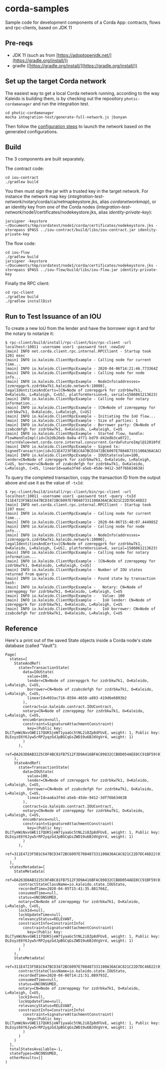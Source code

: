 # corda-samples
Sample code for development components of a Corda App: contracts, flows and rpc-clients, based on JDK 11

## Pre-reqs
- JDK 11 (such as from [https://adoptopenjdk.net/](https://gradle.org/install/))
- gradle ([https://gradle.org/install/](https://gradle.org/install/))

## Set up the target Corda network
The easiest way to get a local Corda network running, according to the way Kaleido is building them, is by checking out the repository `photic-cordamanager` and run the integration test.
```
cd photic-cordamanager
mocha integration-test/generate-full-network.js |bunyan
```

Then follow the [configuration steps](https://github.com/kaleido-io/photic-cordamanager/blob/master/integration-test/generate-full-network.js#L13) to launch the network based on the generated configurations.

## Build
The 3 components are built separately.

The contract code:
```
cd iou-contract
./gradlew build
```

You then must sign the jar with a trusted key in the target network. For instance the network map key (_integtration-test-network_/notary/corda/ca/netmapkeystore.jks, alias _cordanetworkmap_), or an identity key from one of the Corda nodes (_integration-test-network_/node1/certificates/nodekeystore.jks, alias _identity-private-key_):
```
jarsigner -keystore ~/Documents/tmp/cordatest/node1/corda/certificates/nodekeystore.jks -storepass $PASS ../iou-contract/build/libs/iou-contract.jar identity-private-key
```
The flow code:
```
cd iou-flow
./gradlew build
jarsigner -keystore ~/Documents/tmp/cordatest/node1/corda/certificates/nodekeystore.jks -storepass $PASS ../iou-flow/build/libs/iou-flow.jar identity-private-key
```

Finally the RPC client:
```
cd rpc-client
./gradlew build
./gradlew installDist
```

## Run to Test Issuance of an IOU
To create a new IoU from the lender and have the borrower sign it and for the notary to notarize it:
```
$ rpc-client/build/install/rpc-client/bin/rpc-client -url localhost:10011 -username user1 -password test -newIoU
[main] INFO net.corda.client.rpc.internal.RPCClient - Startup took 1201 msec
[main] INFO io.kaleido.ClientRpcExample - Calling node for current time...
[main] INFO io.kaleido.ClientRpcExample - 2020-04-06T14:21:46.773364Z
[main] INFO io.kaleido.ClientRpcExample - Calling node for node info...
[main] INFO io.kaleido.ClientRpcExample - NodeInfo(addresses=[zzmrepgprk.zzdrbkw7k1.kaleido.network:10000], legalIdentitiesAndCerts=[CN=Node of zzmrepgprk for zzdrbkw7k1, O=Kaleido, L=Raleigh, C=US], platformVersion=6, serial=1586061213623)
[main] INFO io.kaleido.ClientRpcExample - Calling node for notary information...
[main] INFO io.kaleido.ClientRpcExample - [CN=Node of zzmreppmqy for zzdrbkw7k1, O=Kaleido, L=Raleigh, C=US]
[main] INFO io.kaleido.ClientRpcExample - Initiating the IoU flow...
[main] INFO io.kaleido.ClientRpcExample - Size of parties: 1
[main] INFO io.kaleido.ClientRpcExample - Borrower party: CN=Node of zzabcdefgh for zzdrbkw7k1, O=Kaleido, L=Raleigh, C=US
[main] INFO io.kaleido.ClientRpcExample - Started flow, handle: FlowHandleImpl(id=[b2db26eb-0a8a-4f71-bd79-d42e8b3ca072], returnValue=net.corda.core.internal.concurrent.CordaFutureImpl@12010fd1)
[main] INFO io.kaleido.ClientRpcExample - Signed tx: SignedTransaction(id=311E4723F5B1C647BCD3472BC6097E708487331100A36ACAC821C22D7DC46D22)
[main] INFO io.kaleido.ClientRpcExample - IOUState(value=100, lender=CN=Node of zzmrepgprk for zzdrbkw7k1, O=Kaleido, L=Raleigh, C=US, borrower=CN=Node of zzabcdefgh for zzdrbkw7k1, O=Kaleido, L=Raleigh, C=US, linearId=aa6a3f4d-a5eb-45de-9412-3df76b634638)
```

To query the completed transaction, copy the transaction ID from the output above and use it as the value of `-txId`:
```
$ rpc-client/build/install/rpc-client/bin/rpc-client -url localhost:10011 -username user1 -password test -query -txId 311E4723F5B1C647BCD3472BC6097E708487331100A36ACAC821C22D7DC46D22
[main] INFO net.corda.client.rpc.internal.RPCClient - Startup took 1197 msec
[main] INFO io.kaleido.ClientRpcExample - Calling node for current time...
[main] INFO io.kaleido.ClientRpcExample - 2020-04-06T15:48:07.444985Z
[main] INFO io.kaleido.ClientRpcExample - Calling node for node info...
[main] INFO io.kaleido.ClientRpcExample - NodeInfo(addresses=[zzmrepgprk.zzdrbkw7k1.kaleido.network:10000], legalIdentitiesAndCerts=[CN=Node of zzmrepgprk for zzdrbkw7k1, O=Kaleido, L=Raleigh, C=US], platformVersion=6, serial=1586061213623)
[main] INFO io.kaleido.ClientRpcExample - Calling node for notary information...
[main] INFO io.kaleido.ClientRpcExample - [CN=Node of zzmreppmqy for zzdrbkw7k1, O=Kaleido, L=Raleigh, C=US]
[main] INFO io.kaleido.ClientRpcExample - Number of IOU states returned from query: 3
[main] INFO io.kaleido.ClientRpcExample - Found state by transaction hash:
[main] INFO io.kaleido.ClientRpcExample -   Notary: CN=Node of zzmreppmqy for zzdrbkw7k1, O=Kaleido, L=Raleigh, C=US
[main] INFO io.kaleido.ClientRpcExample -   Value: 100
[main] INFO io.kaleido.ClientRpcExample -   IoU lender: CN=Node of zzmrepgprk for zzdrbkw7k1, O=Kaleido, L=Raleigh, C=US
[main] INFO io.kaleido.ClientRpcExample -   IoU borrower: CN=Node of zzabcdefgh for zzdrbkw7k1, O=Kaleido, L=Raleigh, C=US
```

## Reference

Here's a print out of the saved State objects inside a Corda node's state database (called "Vault"):

```
Page(
  states=[
    StateAndRef(
      state=TransactionState(
        data=IOUState(
          value=100,
          lender=CN=Node of zzmrepgprk for zzdrbkw7k1, O=Kaleido, L=Raleigh, C=US,
          borrower=CN=Node of zzabcdefgh for zzdrbkw7k1, O=Kaleido, L=Raleigh, C=US,
          linearId=093ac716-8594-4650-a893-419d6e6893b2
        ),
        contract=io.kaleido.contract.IOUContract,
        notary=CN=Node of zzmreppmqy for zzdrbkw7k1, O=Kaleido, L=Raleigh, C=US,
        encumbrance=null,
        constraint=SignatureAttachmentConstraint(
          key=(Public key: DLCTymWiNxvGWE117QUKSjeW71yaaGc5tNL2i8Zp8dFUvE, weight: 1, Public key: DLEoyzE6Y6Jyw5rRP2yqzGdJpBGCqGsZWD19u6BJdVgVr4, weight: 1)
        )
      ),
      ref=DA263D8AB3225C0F4BC81FB7512F3D9A416BFAC89832CCB8D054AEE0CC91BF59(0)
    ),
    StateAndRef(
      state=TransactionState(
        data=IOUState(
          value=100,
          lender=CN=Node of zzmrepgprk for zzdrbkw7k1, O=Kaleido, L=Raleigh, C=US,
          borrower=CN=Node of zzabcdefgh for zzdrbkw7k1, O=Kaleido, L=Raleigh, C=US,
          linearId=aa6a3f4d-a5eb-45de-9412-3df76b634638
        ),
        contract=io.kaleido.contract.IOUContract,
        notary=CN=Node of zzmreppmqy for zzdrbkw7k1, O=Kaleido, L=Raleigh, C=US,
        encumbrance=null,
        constraint=SignatureAttachmentConstraint(
          key=(Public key: DLCTymWiNxvGWE117QUKSjeW71yaaGc5tNL2i8Zp8dFUvE, weight: 1, Public key: DLEoyzE6Y6Jyw5rRP2yqzGdJpBGCqGsZWD19u6BJdVgVr4, weight: 1)
        )
      ),
      ref=311E4723F5B1C647BCD3472BC6097E708487331100A36ACAC821C22D7DC46D22(0)
    )
  ],
  statesMetadata=[
    StateMetadata(
      ref=DA263D8AB3225C0F4BC81FB7512F3D9A416BFAC89832CCB8D054AEE0CC91BF59(0),
      contractStateClassName=io.kaleido.state.IOUState,
      recordedTime=2020-04-05T15:41:35.881766Z,
      consumedTime=null,
      status=UNCONSUMED,
      notary=CN=Node of zzmreppmqy for zzdrbkw7k1, O=Kaleido, L=Raleigh, C=US,
      lockId=null,
      lockUpdateTime=null,
      relevancyStatus=RELEVANT,
      constraintInfo=ConstraintInfo(
        constraint=SignatureAttachmentConstraint(
          key=(Public key: DLCTymWiNxvGWE117QUKSjeW71yaaGc5tNL2i8Zp8dFUvE, weight: 1, Public key: DLEoyzE6Y6Jyw5rRP2yqzGdJpBGCqGsZWD19u6BJdVgVr4, weight: 1)
        )
      )
    ),
    StateMetadata(
      ref=311E4723F5B1C647BCD3472BC6097E708487331100A36ACAC821C22D7DC46D22(0),
      contractStateClassName=io.kaleido.state.IOUState,
      recordedTime=2020-04-06T14:21:51.889793Z,
      consumedTime=null,
      status=UNCONSUMED,
      notary=CN=Node of zzmreppmqy for zzdrbkw7k1, O=Kaleido, L=Raleigh, C=US,
      lockId=null,
      lockUpdateTime=null,
      relevancyStatus=RELEVANT,
      constraintInfo=ConstraintInfo(
        constraint=SignatureAttachmentConstraint(
          key=(Public key: DLCTymWiNxvGWE117QUKSjeW71yaaGc5tNL2i8Zp8dFUvE, weight: 1, Public key: DLEoyzE6Y6Jyw5rRP2yqzGdJpBGCqGsZWD19u6BJdVgVr4, weight: 1)
        )
      )
    )
  ],
  totalStatesAvailable=-1,
  stateTypes=UNCONSUMED,
  otherResults=[]
)
```